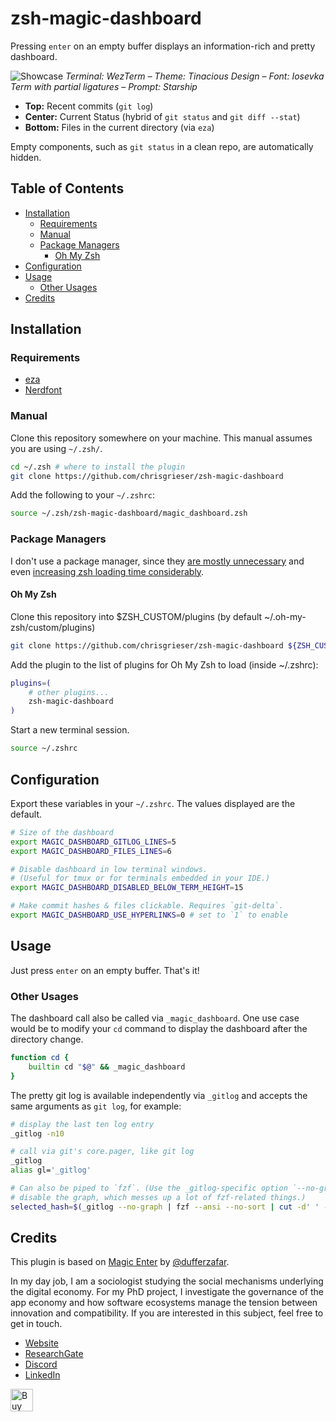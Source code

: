 <!-- LTeX: enabled=false -->
# zsh-magic-dashboard
Pressing `enter` on an empty buffer displays an information-rich and pretty
dashboard.

![Showcase](https://github.com/chrisgrieser/zsh-magic-dashboard/assets/73286100/1ae9ca48-cdca-4f54-8c8c-7e87fa051351)
*Terminal: WezTerm – Theme: Tinacious Design – Font: Iosevka Term with partial
ligatures – Prompt: Starship*
<!-- LTeX: enabled=true -->

- **Top:** Recent commits (`git log`)  
- **Center:** Current Status (hybrid of `git status` and `git diff --stat`)  
- **Bottom:** Files in the current directory (via `eza`)

Empty components, such as `git status` in a clean repo, are automatically
hidden.

## Table of Contents

<!-- toc -->

- [Installation](#installation)
  * [Requirements](#requirements)
  * [Manual](#manual)
  * [Package Managers](#package-managers)
    + [Oh My Zsh](#oh-my-zsh)
- [Configuration](#configuration)
- [Usage](#usage)
  * [Other Usages](#other-usages)
- [Credits](#credits)

<!-- tocstop -->

## Installation

### Requirements
- [eza](https://github.com/eza-community/eza)
- [Nerdfont](https://www.nerdfonts.com/)

### Manual
Clone this repository somewhere on your machine. This manual assumes
you are using `~/.zsh/`.

```bash
cd ~/.zsh # where to install the plugin
git clone https://github.com/chrisgrieser/zsh-magic-dashboard
```

Add the following to your `~/.zshrc`:

```bash
source ~/.zsh/zsh-magic-dashboard/magic_dashboard.zsh
```

### Package Managers
I don't use a package manager, since they [are mostly unnecessary](https://www.youtube.com/watch?v=21_WkzBErQk)
and even [increasing zsh loading time considerably](https://blog.jonlu.ca/posts/speeding-up-zsh).

#### Oh My Zsh
Clone this repository into $ZSH_CUSTOM/plugins (by default ~/.oh-my-zsh/custom/plugins)

```bash
git clone https://github.com/chrisgrieser/zsh-magic-dashboard ${ZSH_CUSTOM:-~/.oh-my-zsh/custom}/plugins/zsh-magic-dashboard
```

Add the plugin to the list of plugins for Oh My Zsh to load (inside ~/.zshrc):

```bash
plugins=( 
    # other plugins...
    zsh-magic-dashboard
)
```

Start a new terminal session.

```bash
source ~/.zshrc
```

## Configuration
Export these variables in your `~/.zshrc`. The values displayed are the default.

```bash
# Size of the dashboard
export MAGIC_DASHBOARD_GITLOG_LINES=5
export MAGIC_DASHBOARD_FILES_LINES=6

# Disable dashboard in low terminal windows. 
# (Useful for tmux or for terminals embedded in your IDE.)
export MAGIC_DASHBOARD_DISABLED_BELOW_TERM_HEIGHT=15

# Make commit hashes & files clickable. Requires `git-delta`.
export MAGIC_DASHBOARD_USE_HYPERLINKS=0 # set to `1` to enable
```

## Usage
Just press `enter` on an empty buffer. That's it!

### Other Usages

The dashboard call also be called via `_magic_dashboard`. One use case would be
to modify your `cd` command to display the dashboard after the directory change.

```bash
function cd {
	builtin cd "$@" && _magic_dashboard
}
```

The pretty git log is available independently via `_gitlog` and accepts the same
arguments as `git log`, for example:

```bash
# display the last ten log entry
_gitlog -n10

# call via git's core.pager, like git log
_gitlog
alias gl='_gitlog'

# Can also be piped to `fzf`. (Use the _gitlog-specific option `--no-graph` to
# disable the graph, which messes up a lot of fzf-related things.)
selected_hash=$(_gitlog --no-graph | fzf --ansi --no-sort | cut -d' ' -f1)
```

<!-- vale Google.FirstPerson = NO -->
## Credits
This plugin is based on [Magic
Enter](https://github.com/ohmyzsh/ohmyzsh/tree/master/plugins/magic-enter)
by [@dufferzafar](https://github.com/dufferzafar).

In my day job, I am a sociologist studying the social mechanisms underlying the
digital economy. For my PhD project, I investigate the governance of the app
economy and how software ecosystems manage the tension between innovation and
compatibility. If you are interested in this subject, feel free to get in touch.

- [Website](https://chris-grieser.de/)
- [ResearchGate](https://www.researchgate.net/profile/Christopher-Grieser)
- [Discord](https://discordapp.com/users/462774483044794368/)
- [LinkedIn](https://www.linkedin.com/in/christopher-grieser-ba693b17a/)

<a href='https://ko-fi.com/Y8Y86SQ91' target='_blank'> <img height='36'
style='border:0px;height:36px;' src='https://cdn.ko-fi.com/cdn/kofi1.png?v=3'
border='0' alt='Buy Me a Coffee at ko-fi.com' /></a>
